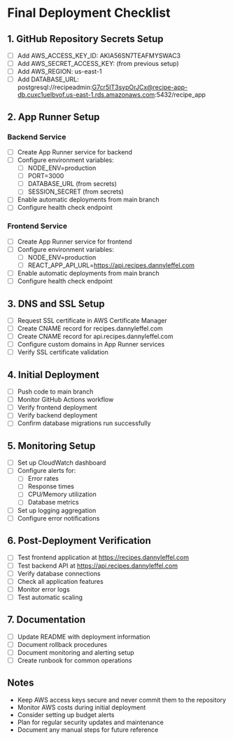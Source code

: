 # Final Deployment Checklist

## 1. GitHub Repository Secrets Setup
- [ ] Add AWS_ACCESS_KEY_ID: AKIA56SN7TEAFMYSWAC3
- [ ] Add AWS_SECRET_ACCESS_KEY: (from previous setup)
- [ ] Add AWS_REGION: us-east-1
- [ ] Add DATABASE_URL: postgresql://recipeadmin:G7cr5IT3sypOrJCx@recipe-app-db.cuxc1uelbvof.us-east-1.rds.amazonaws.com:5432/recipe_app

## 2. App Runner Setup
### Backend Service
- [ ] Create App Runner service for backend
- [ ] Configure environment variables:
  - [ ] NODE_ENV=production
  - [ ] PORT=3000
  - [ ] DATABASE_URL (from secrets)
  - [ ] SESSION_SECRET (from secrets)
- [ ] Enable automatic deployments from main branch
- [ ] Configure health check endpoint

### Frontend Service
- [ ] Create App Runner service for frontend
- [ ] Configure environment variables:
  - [ ] NODE_ENV=production
  - [ ] REACT_APP_API_URL=https://api.recipes.dannyleffel.com
- [ ] Enable automatic deployments from main branch
- [ ] Configure health check endpoint

## 3. DNS and SSL Setup
- [ ] Request SSL certificate in AWS Certificate Manager
- [ ] Create CNAME record for recipes.dannyleffel.com
- [ ] Create CNAME record for api.recipes.dannyleffel.com
- [ ] Configure custom domains in App Runner services
- [ ] Verify SSL certificate validation

## 4. Initial Deployment
- [ ] Push code to main branch
- [ ] Monitor GitHub Actions workflow
- [ ] Verify frontend deployment
- [ ] Verify backend deployment
- [ ] Confirm database migrations run successfully

## 5. Monitoring Setup
- [ ] Set up CloudWatch dashboard
- [ ] Configure alerts for:
  - [ ] Error rates
  - [ ] Response times
  - [ ] CPU/Memory utilization
  - [ ] Database metrics
- [ ] Set up logging aggregation
- [ ] Configure error notifications

## 6. Post-Deployment Verification
- [ ] Test frontend application at https://recipes.dannyleffel.com
- [ ] Test backend API at https://api.recipes.dannyleffel.com
- [ ] Verify database connections
- [ ] Check all application features
- [ ] Monitor error logs
- [ ] Test automatic scaling

## 7. Documentation
- [ ] Update README with deployment information
- [ ] Document rollback procedures
- [ ] Document monitoring and alerting setup
- [ ] Create runbook for common operations

## Notes
- Keep AWS access keys secure and never commit them to the repository
- Monitor AWS costs during initial deployment
- Consider setting up budget alerts
- Plan for regular security updates and maintenance
- Document any manual steps for future reference